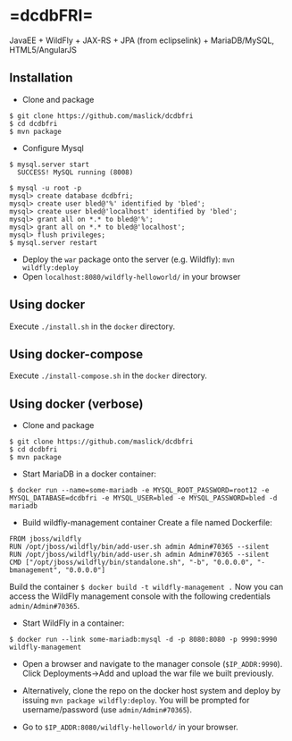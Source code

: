 # =dcdbFRI=
JavaEE + WildFly + JAX-RS + JPA (from eclipselink) + MariaDB/MySQL, HTML5/AngularJS




## Installation
* Clone and package
```
$ git clone https://github.com/maslick/dcdbfri
$ cd dcdbfri
$ mvn package 
```
* Configure Mysql
```
$ mysql.server start
  SUCCESS! MySQL running (8008)
```

```
$ mysql -u root -p
mysql> create database dcdbfri;
mysql> create user bled@'%' identified by 'bled';
mysql> create user bled@'localhost' identified by 'bled';
mysql> grant all on *.* to bled@'%';
mysql> grant all on *.* to bled@'localhost';
mysql> flush privileges;
$ mysql.server restart
```
* Deploy the `war` package onto the server (e.g. Wildfly): `mvn wildfly:deploy`
* Open `localhost:8080/wildfly-helloworld/` in your browser

## Using docker
Execute ``./install.sh`` in the ``docker`` directory.

## Using docker-compose
Execute ``./install-compose.sh`` in the ``docker`` directory.

## Using docker (verbose)
* Clone and package
```
$ git clone https://github.com/maslick/dcdbfri
$ cd dcdbfri
$ mvn package 
```
* Start MariaDB in a docker container:
```
$ docker run --name=some-mariadb -e MYSQL_ROOT_PASSWORD=root12 -e MYSQL_DATABASE=dcdbfri -e MYSQL_USER=bled -e MYSQL_PASSWORD=bled -d mariadb
```

* Build wildfly-management container
Create a file named Dockerfile:
```
FROM jboss/wildfly
RUN /opt/jboss/wildfly/bin/add-user.sh admin Admin#70365 --silent               
RUN /opt/jboss/wildfly/bin/add-user.sh admin Admin#70365 --silent
CMD ["/opt/jboss/wildfly/bin/standalone.sh", "-b", "0.0.0.0", "-bmanagement", "0.0.0.0"]
```

Build the container `$ docker build -t wildfly-management .`
Now you can access the WildFly management console with the following credentials `admin/Admin#70365`.  

* Start WildFly in a container:
```
$ docker run --link some-mariadb:mysql -d -p 8080:8080 -p 9990:9990 wildfly-management
```
* Open a browser and navigate to the manager console (`$IP_ADDR:9990`). Click Deployments->Add and upload the war file we built previously.
* Alternatively, clone the repo on the docker host system and deploy by issuing `mvn package wildfly:deploy`. You will be prompted for username/password (use `admin/Admin#70365`).

* Go to `$IP_ADDR:8080/wildfly-helloworld/` in your browser.
